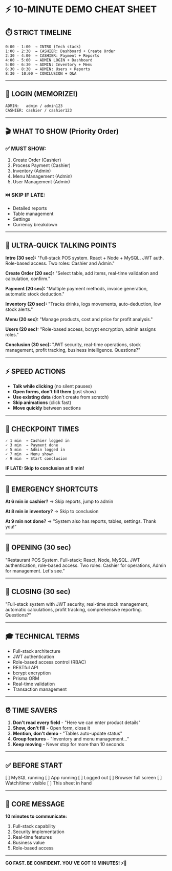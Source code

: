 # ⚡ 10-MINUTE DEMO CHEAT SHEET

## ⏱️ STRICT TIMELINE

```
0:00 - 1:00  → INTRO (Tech stack)
1:00 - 2:30  → CASHIER: Dashboard + Create Order
2:30 - 4:00  → CASHIER: Payment + Reports
4:00 - 5:00  → ADMIN LOGIN + Dashboard
5:00 - 6:30  → ADMIN: Inventory + Menu
6:30 - 8:30  → ADMIN: Users + Reports
8:30 - 10:00 → CONCLUSION + Q&A
```

---

## 🔑 LOGIN (MEMORIZE!)

```
ADMIN:   admin / admin123
CASHIER: cashier / cashier123
```

---

## 🎬 WHAT TO SHOW (Priority Order)

### ✅ MUST SHOW:
1. Create Order (Cashier)
2. Process Payment (Cashier)
3. Inventory (Admin)
4. Menu Management (Admin)
5. User Management (Admin)

### ⏭️ SKIP IF LATE:
- Detailed reports
- Table management
- Settings
- Currency breakdown

---

## 💬 ULTRA-QUICK TALKING POINTS

**Intro (30 sec):**
"Full-stack POS system. React + Node + MySQL. JWT auth. Role-based access. Two roles: Cashier and Admin."

**Create Order (20 sec):**
"Select table, add items, real-time validation and calculation, confirm."

**Payment (20 sec):**
"Multiple payment methods, invoice generation, automatic stock deduction."

**Inventory (20 sec):**
"Tracks drinks, logs movements, auto-deduction, low stock alerts."

**Menu (20 sec):**
"Manage products, cost and price for profit analysis."

**Users (20 sec):**
"Role-based access, bcrypt encryption, admin assigns roles."

**Conclusion (30 sec):**
"JWT security, real-time operations, stock management, profit tracking, business intelligence. Questions?"

---

## ⚡ SPEED ACTIONS

- **Talk while clicking** (no silent pauses)
- **Open forms, don't fill them** (just show)
- **Use existing data** (don't create from scratch)
- **Skip animations** (click fast)
- **Move quickly** between sections

---

## 🎯 CHECKPOINT TIMES

```
✓ 1 min  → Cashier logged in
✓ 3 min  → Payment done
✓ 5 min  → Admin logged in
✓ 7 min  → Menu shown
✓ 9 min  → Start conclusion
```

**IF LATE: Skip to conclusion at 9 min!**

---

## 🚨 EMERGENCY SHORTCUTS

**At 6 min in cashier?**
→ Skip reports, jump to admin

**At 8 min in inventory?**
→ Skip to conclusion

**At 9 min not done?**
→ "System also has reports, tables, settings. Thank you!"

---

## 🎤 OPENING (30 sec)

"Restaurant POS System. Full-stack: React, Node, MySQL. JWT authentication, role-based access. Two roles: Cashier for operations, Admin for management. Let's see."

---

## 🎤 CLOSING (30 sec)

"Full-stack system with JWT security, real-time stock management, automatic calculations, profit tracking, comprehensive reporting. Questions?"

---

## 🎓 TECHNICAL TERMS

- Full-stack architecture
- JWT authentication
- Role-based access control (RBAC)
- RESTful API
- bcrypt encryption
- Prisma ORM
- Real-time validation
- Transaction management

---

## ⏰ TIME SAVERS

1. **Don't read every field** - "Here we can enter product details"
2. **Show, don't fill** - Open form, close it
3. **Mention, don't demo** - "Tables auto-update status"
4. **Group features** - "Inventory and menu management..."
5. **Keep moving** - Never stop for more than 10 seconds

---

## ✅ BEFORE START

[ ] MySQL running
[ ] App running
[ ] Logged out
[ ] Browser full screen
[ ] Watch/timer visible
[ ] This sheet in hand

---

## 🎯 CORE MESSAGE

**10 minutes to communicate:**
1. Full-stack capability
2. Security implementation
3. Real-time features
4. Business value
5. Role-based access

---

**GO FAST. BE CONFIDENT. YOU'VE GOT 10 MINUTES! ⚡🚀**



